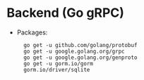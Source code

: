# Backend (Go gRPC)

- Packages:
  ```
    go get -u github.com/golang/protobuf
    go get -u google.golang.org/grpc
    go get -u google.golang.org/genproto
    go get -u gorm.io/gorm
    gorm.io/driver/sqlite
  ```
